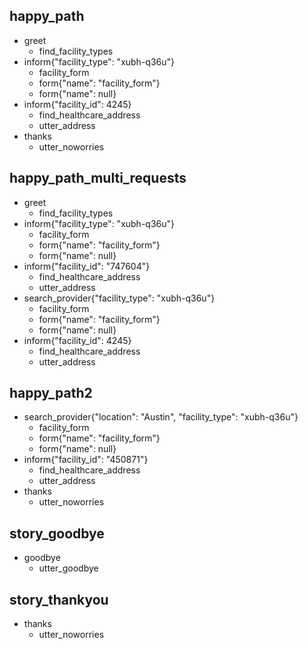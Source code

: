 ## happy_path
* greet
    - find_facility_types
* inform{"facility_type": "xubh-q36u"}
    - facility_form
    - form{"name": "facility_form"}
    - form{"name": null}
* inform{"facility_id": 4245}
    - find_healthcare_address
    - utter_address
* thanks
    - utter_noworries

## happy_path_multi_requests
* greet
    - find_facility_types
* inform{"facility_type": "xubh-q36u"}
    - facility_form
    - form{"name": "facility_form"}
    - form{"name": null}
* inform{"facility_id": "747604"}
    - find_healthcare_address
    - utter_address
* search_provider{"facility_type": "xubh-q36u"}
    - facility_form
    - form{"name": "facility_form"}
    - form{"name": null}
* inform{"facility_id": 4245}
    - find_healthcare_address
    - utter_address

## happy_path2
* search_provider{"location": "Austin", "facility_type": "xubh-q36u"}
    - facility_form
    - form{"name": "facility_form"}
    - form{"name": null}
* inform{"facility_id": "450871"}
    - find_healthcare_address
    - utter_address
* thanks
    - utter_noworries

## story_goodbye
* goodbye
    - utter_goodbye

## story_thankyou
* thanks
    - utter_noworries